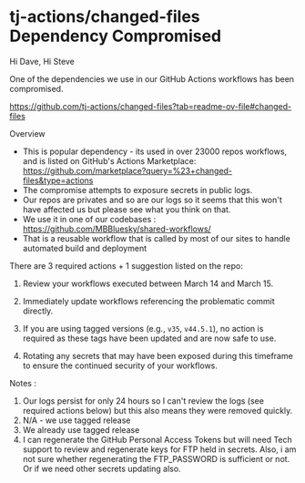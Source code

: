 # tj-actions/changed-files Dependency Compromised

Hi Dave, Hi Steve 

One of the dependencies we use in our GitHub Actions workflows has been compromised. 

https://github.com/tj-actions/changed-files?tab=readme-ov-file#changed-files

Overview 

- This is popular dependency - its used in over 23000 repos workflows, and is listed on GitHub's Actions Marketplace: https://github.com/marketplace?query=%23+changed-files&type=actions
- The compromise attempts to exposure secrets in public logs. 
- Our repos are privates and so are our logs so it seems that this won't have affected us but please see what you think on that.
- We use it in one of our codebases : https://github.com/MBBluesky/shared-workflows/
- That is a reusable workflow that is called by most of our sites to handle automated build and deployment

There are 3 required actions + 1 suggestion listed on the repo: 

1. Review your workflows executed between March 14 and March 15.
2. Immediately update workflows referencing the problematic commit directly.
3. If you are using tagged versions (e.g., `v35`, `v44.5.1`), no action is required as these tags have been updated and are now safe to use.

4. Rotating any secrets that may have been exposed during this timeframe to ensure the continued security of your workflows.

Notes : 
1. Our logs persist for only 24 hours so I can't review the logs (see required actions below) but this also means they were removed quickly.
2. N/A - we use tagged release 
3. We already use tagged release 
4. I can regenerate the GitHub Personal Access Tokens but will need Tech support to review and regenerate keys for FTP held in secrets. Also, i am not sure whether regenerating the FTP_PASSWORD is sufficient or not. Or if we need other secrets updating also. 
   
   
